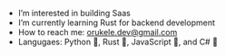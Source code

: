 - I’m interested in building Saas
- I’m currently learning Rust for backend development
- How to reach me: orukele.dev@gmail.com
- Langugaes: Python 🐍, Rust 🦀, JavaScript 📜, and C# 🤖

<!---
morukele/morukele is a ✨ special ✨ repository because its `README.md` (this file) appears on your GitHub profile.
You can click the Preview link to take a look at your changes.
--->
